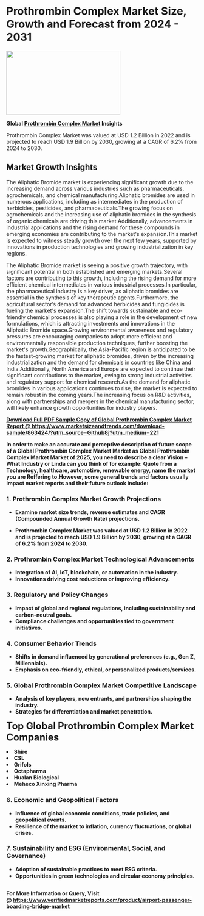<H1>Prothrombin Complex Market Size, Growth and Forecast from 2024 - 2031</H1><img class="aligncenter size-medium wp-image-584254" src="https://thirdeyenews.in/wp-content/uploads/2024/09/Global-Market-Research-300x168.jpeg" alt="" width="300" height="168" /><p><strong>Global&nbsp;<a href="https://www.marketsizeandtrends.com/download-sample/863424/?utm_source=Github8j?utm_medium=221">Prothrombin Complex Market</a> Insights</strong></p><p>Prothrombin Complex Market was valued at USD 1.2 Billion in 2022 and is projected to reach USD 1.9 Billion by 2030, growing at a CAGR of 6.2% from 2024 to 2030.</p><p><h2>Market Growth Insights</h2> <p>The Aliphatic Bromide market is experiencing significant growth due to the increasing demand across various industries such as pharmaceuticals, agrochemicals, and chemical manufacturing.Aliphatic bromides are used in numerous applications, including as intermediates in the production of herbicides, pesticides, and pharmaceuticals.The growing focus on agrochemicals and the increasing use of aliphatic bromides in the synthesis of organic chemicals are driving this market.Additionally, advancements in industrial applications and the rising demand for these compounds in emerging economies are contributing to the market's expansion.This market is expected to witness steady growth over the next few years, supported by innovations in production technologies and growing industrialization in key regions.<strong><a href="#"></a></strong></p> <p>The Aliphatic Bromide market is seeing a positive growth trajectory, with significant potential in both established and emerging markets.Several factors are contributing to this growth, including the rising demand for more efficient chemical intermediates in various industrial processes.In particular, the pharmaceutical industry is a key driver, as aliphatic bromides are essential in the synthesis of key therapeutic agents.Furthermore, the agricultural sector’s demand for advanced herbicides and fungicides is fueling the market's expansion.The shift towards sustainable and eco-friendly chemical processes is also playing a role in the development of new formulations, which is attracting investments and innovations in the Aliphatic Bromide space.Growing environmental awareness and regulatory pressures are encouraging companies to adopt more efficient and environmentally responsible production techniques, further boosting the market's growth.Geographically, the Asia-Pacific region is anticipated to be the fastest-growing market for aliphatic bromides, driven by the increasing industrialization and the demand for chemicals in countries like China and India.Additionally, North America and Europe are expected to continue their significant contributions to the market, owing to strong industrial activities and regulatory support for chemical research.As the demand for aliphatic bromides in various applications continues to rise, the market is expected to remain robust in the coming years.The increasing focus on R&D activities, along with partnerships and mergers in the chemical manufacturing sector, will likely enhance growth opportunities for industry players.<strong><a href="#"></p><p><span class=""><strong>Download Full PDF Sample Copy of Global Prothrombin Complex Market Report</strong> @ <a href="https://www.marketsizeandtrends.com/download-sample/863424/?utm_source=Github8j?utm_medium=221" target="_blank">https://www.marketsizeandtrends.com/download-sample/863424/?utm_source=Github8j?utm_medium=221</a></span></p><p>In order to make an accurate and perceptive description of future scope of a Global&nbsp;Prothrombin Complex Market Market as Global&nbsp;Prothrombin Complex Market Market of 2025, you need to describe a clear Vision &ndash; What Industry or Linda can you think of for example: Quote from a Technology, healthcare, automotive, renewable energy, name the market you are Reffering to.However, some general trends and factors usually impact market reports and their future outlook include:</p><h3>1.&nbsp;<strong>Prothrombin Complex Market Growth Projections</strong></h3><ul><li>Examine market size trends, revenue estimates and CAGR (Compounded Annual Growth Rate) projections.</li><li><p>Prothrombin Complex Market was valued at USD 1.2 Billion in 2022 and is projected to reach USD 1.9 Billion by 2030, growing at a CAGR of 6.2% from 2024 to 2030.</p></li></ul><h3>2.&nbsp;<strong>Prothrombin Complex Market Technological Advancements</strong></h3><ul><li>Integration of AI, IoT, blockchain, or automation in the industry.</li><li>Innovations driving cost reductions or improving efficiency.</li></ul><h3>3.&nbsp;<strong>Regulatory and Policy Changes</strong></h3><ul><li>Impact of global and regional regulations, including sustainability and carbon-neutral goals.</li><li>Compliance challenges and opportunities tied to government initiatives.</li></ul><h3>4.&nbsp;<strong>Consumer Behavior Trends</strong></h3><ul><li>Shifts in demand influenced by generational preferences (e.g., Gen Z, Millennials).</li><li>Emphasis on eco-friendly, ethical, or personalized products/services.</li></ul><h3>5.&nbsp;<strong>Global Prothrombin Complex Market Competitive Landscape</strong></h3><ul><li>Analysis of key players, new entrants, and partnerships shaping the industry.</li><li>Strategies for differentiation and market penetration.</li></ul><p data-pm-slice="1 1 []"><span style="color: inherit; font-family: inherit; font-size: 25px;">Top Global Prothrombin Complex Market Companies</span></p><div class="" data-test-id=""><p><li>Shire</li><li> CSL</li><li> Grifols</li><li> Octapharma</li><li> Hualan Biological</li><li> Meheco Xinxing Pharma</li></p></div><h3>6.&nbsp;<strong>Economic and Geopolitical Factors</strong></h3><ul><li>Influence of global economic conditions, trade policies, and geopolitical events.</li><li>Resilience of the market to inflation, currency fluctuations, or global crises.</li></ul><h3>7.&nbsp;<strong>Sustainability and ESG (Environmental, Social, and Governance)</strong></h3><ul><li>Adoption of sustainable practices to meet ESG criteria.</li><li>Opportunities in green technologies and circular economy principles.</li></ul><h2><strong style="font-size: 14px;">For More Information or Query, Visit @&nbsp;</strong><a style="background-color: #ffffff; font-size: 14px;" href="https://www.marketsizeandtrends.com/report/prothrombin-complex-market/" target="_blank">https://www.verifiedmarketreports.com/product/airport-passenger-boarding-bridge-market</a></h2>